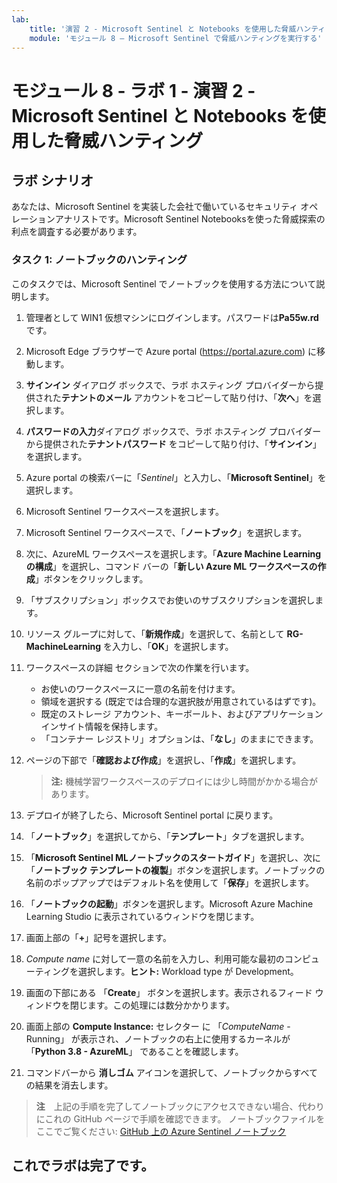 ```yaml
---
lab:
    title: '演習 2 - Microsoft Sentinel と Notebooks を使用した脅威ハンティング'
    module: 'モジュール 8 – Microsoft Sentinel で脅威ハンティングを実行する'
---
```


# モジュール 8 - ラボ 1 - 演習 2 - Microsoft Sentinel と Notebooks を使用した脅威ハンティング

## ラボ シナリオ

あなたは、Microsoft Sentinel を実装した会社で働いているセキュリティ オペレーションアナリストです。Microsoft Sentinel Notebooksを使った脅威探索の利点を調査する必要があります。


### タスク 1: ノートブックのハンティング

このタスクでは、Microsoft Sentinel でノートブックを使用する方法について説明します。

1. 管理者として WIN1 仮想マシンにログインします。パスワードは**Pa55w.rd** です。  

2. Microsoft Edge ブラウザーで Azure portal (https://portal.azure.com) に移動します。

3. **サインイン** ダイアログ ボックスで、ラボ ホスティング プロバイダーから提供された**テナントのメール** アカウントをコピーして貼り付け、「**次へ**」を選択します。

4. **パスワードの入力**ダイアログ ボックスで、ラボ ホスティング プロバイダーから提供された**テナントパスワード** をコピーして貼り付け、「**サインイン**」を選択します。

5. Azure portal の検索バーに「*Sentinel*」と入力し、「**Microsoft Sentinel**」を選択します。

6. Microsoft Sentinel ワークスペースを選択します。

7. Microsoft Sentinel ワークスペースで、「**ノートブック**」を選択します。

8. 次に、AzureML ワークスペースを選択します。「**Azure Machine Learning の構成**」を選択し、コマンド バーの「**新しい Azure ML ワークスペースの作成**」ボタンをクリックします。

9. 「サブスクリプション」ボックスでお使いのサブスクリプションを選択します。

10. リソース グループに対して、「**新規作成**」を選択して、名前として **RG-MachineLearning** を入力し、「**OK**」を選択します。 

11.	ワークスペースの詳細 セクションで次の作業を行います。

    - お使いのワークスペースに一意の名前を付けます。
    - 領域を選択する (既定では合理的な選択肢が用意されているはずです)。
    - 既定のストレージ アカウント、キーボールト、およびアプリケーション インサイト情報を保持します。
    - 「コンテナー レジストリ」オプションは、「**なし**」のままにできます。

12.	ページの下部で「**確認および作成**」を選択し、「**作成**」を選択します。 

    >**注:** 機械学習ワークスペースのデプロイには少し時間がかかる場合があります。 

13.	デプロイが終了したら、Microsoft Sentinel portal に戻ります。

14. 「**ノートブック**」を選択してから、「**テンプレート**」タブを選択します。 

15. 「**Microsoft Sentinel MLノートブックのスタートガイド**」を選択し、次に「**ノートブック テンプレートの複製**」ボタンを選択します。ノートブックの名前のポップアップではデフォルト名を使用して「**保存**」を選択します。

16. 「**ノートブックの起動**」ボタンを選択します。Microsoft Azure Machine Learning Studio に表示されているウィンドウを閉じます。

17.	画面上部の「**+**」記号を選択します。

18.	*Compute name* に対して一意の名前を入力し、利用可能な最初のコンピューティングを選択します。**ヒント:** Workload type が Development。

19.	画面の下部にある 「**Create**」 ボタンを選択します。表示されるフィード ウィンドウを閉じます。この処理には数分かかります。

20.	画面上部の **Compute Instance:** セレクター に 「*ComputeName* - Running」 が表示され、ノートブックの右上に使用するカーネルが 「**Python 3.8 - AzureML**」 であることを確認します。

21. コマンドバーから **消しゴム** アイコンを選択して、ノートブックからすべての結果を消去します。

>**注**　上記の手順を完了してノートブックにアクセスできない場合、代わりにこれの GitHub ページで手順を確認できます。  ノートブックファイルをここでご覧ください: [GitHub 上の Azure Sentinel ノートブック](https://github.com/Azure/Azure-Sentinel-Notebooks/blob/8122bca32387d60a8ee9c058ead9d3ab8f4d61e6/A%20Getting%20Started%20Guide%20For%20Azure%20Sentinel%20ML%20Notebooks.ipynb) 

## これでラボは完了です。
